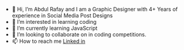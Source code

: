 - 👋 Hi, I’m Abdul Rafay and I am a Graphic Designer with 4+ Years of experience in Social Media Post Designs
- 👀 I’m interested in learning coding
- 🌱 I’m currently learning JavaScript
- 💞️ I’m looking to collaborate on in coding competitions.
- 📫 How to reach me [Linked in](https://www.linkedin.com/in/abdul-rafay-905579206/)

<!---
Abdul-Rafay120 is a ✨ special ✨ repository because its `README.md` (this file) appears on your GitHub profile.
You can click the Preview link to take a look at your changes.
--->
